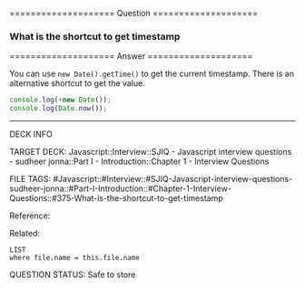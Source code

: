 ==================== Question ====================  

### What is the shortcut to get timestamp  

==================== Answer ====================  

You can use `new Date().getTime()` to get the current timestamp. There is an
alternative shortcut to get the value.

```javascript
console.log(+new Date());
console.log(Date.now());
```

---

DECK INFO

TARGET DECK: Javascript::Interview::SJIQ - Javascript interview questions -
sudheer jonna::Part I - Introduction::Chapter 1 - Interview Questions

FILE TAGS:
#Javascript::#Interview::#SJIQ-Javascript-interview-questions-sudheer-jonna::#Part-I-Introduction::#Chapter-1-Interview-Questions::#375-What-is-the-shortcut-to-get-timestamp

Reference:

Related:

```dataview
LIST
where file.name = this.file.name
```

QUESTION STATUS: Safe to store
